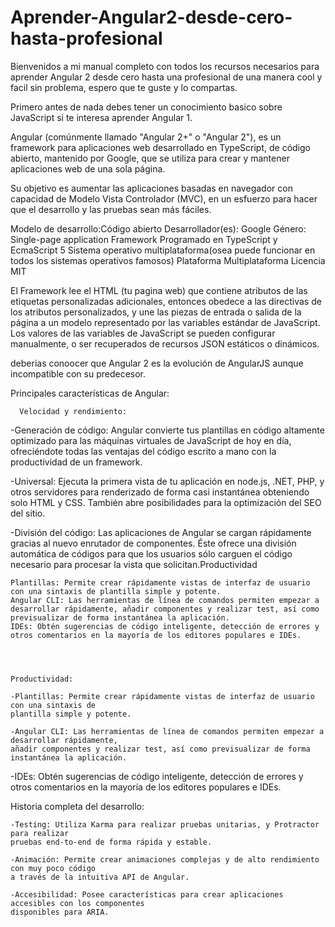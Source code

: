 # Aprender-Angular2-desde-cero-hasta-profesional


 Bienvenidos a mi manual completo con todos los recursos necesarios para aprender Angular 2 desde cero hasta una profesional de una manera cool y facil sin problema, espero que te guste y lo compartas. 
 
 
  Primero antes de nada debes tener un conocimiento basico sobre JavaScript si te interesa aprender Angular 1.
  
  Angular (comúnmente llamado "Angular 2+" o "Angular 2"), es un framework para aplicaciones web 
  desarrollado en TypeScript, de código abierto, mantenido por Google, que se utiliza para crear 
  y mantener aplicaciones web de una sola página.
  
  Su objetivo es aumentar las aplicaciones basadas en navegador con capacidad de Modelo Vista Controlador 
  (MVC), en un esfuerzo para hacer que el desarrollo y las pruebas sean más fáciles. 

   Modelo de desarrollo:Código abierto
   Desarrollador(es): Google
   Género:	Single-page application Framework
   Programado en	TypeScript y EcmaScript 5
   Sistema operativo	multiplataforma(osea puede funcionar en todos los sistemas operativos famosos)
   Plataforma	Multiplataforma
   Licencia	MIT
   
El Framework lee el HTML (tu pagina web) que contiene atributos de las etiquetas personalizadas adicionales,
entonces obedece a las directivas de los atributos personalizados, y une las piezas de entrada
o salida de la página a un modelo representado por las variables estándar de JavaScript.
Los valores de las variables de JavaScript se pueden configurar manualmente, o ser
recuperados de recursos JSON estáticos o dinámicos. 

deberias conoocer que Angular 2 es la evolución de AngularJS aunque incompatible con su predecesor. 

Principales características de Angular:

      Velocidad y rendimiento:
-Generación de código: Angular convierte tus plantillas en código altamente optimizado 
para las máquinas virtuales de JavaScript de hoy en día, ofreciéndote todas las ventajas
del código escrito a mano con la productividad de un framework.

-Universal: Ejecuta la primera vista de tu aplicación en node.js, .NET, PHP, y 
otros servidores para renderizado de forma casi instantánea obteniendo solo HTML y CSS. 
También abre posibilidades para la optimización del SEO del sitio.

-División del código: Las aplicaciones de Angular se cargan rápidamente gracias al 
nuevo enrutador de componentes.
Éste ofrece una división automática de códigos para que los usuarios sólo carguen el 
código necesario para procesar la vista que solicitan.Productividad

    Plantillas: Permite crear rápidamente vistas de interfaz de usuario con una sintaxis de plantilla simple y potente.
    Angular CLI: Las herramientas de línea de comandos permiten empezar a desarrollar rápidamente, añadir componentes y realizar test, así como previsualizar de forma instantánea la aplicación.
    IDEs: Obtén sugerencias de código inteligente, detección de errores y otros comentarios en la mayoría de los editores populares e IDEs.
    
    
    
    
    Productividad:

    -Plantillas: Permite crear rápidamente vistas de interfaz de usuario con una sintaxis de 
    plantilla simple y potente.
 
    -Angular CLI: Las herramientas de línea de comandos permiten empezar a desarrollar rápidamente,
    añadir componentes y realizar test, así como previsualizar de forma instantánea la aplicación.
   
   -IDEs: Obtén sugerencias de código inteligente, detección de errores y otros comentarios 
   en la mayoría de los editores populares e IDEs.
   
   Historia completa del desarrollo:

    -Testing: Utiliza Karma para realizar pruebas unitarias, y Protractor para realizar 
    pruebas end-to-end de forma rápida y estable.
    
    -Animación: Permite crear animaciones complejas y de alto rendimiento con muy poco código
    a través de la intuitiva API de Angular.
    
    -Accesibilidad: Posee características para crear aplicaciones accesibles con los componentes 
    disponibles para ARIA.
   
   
